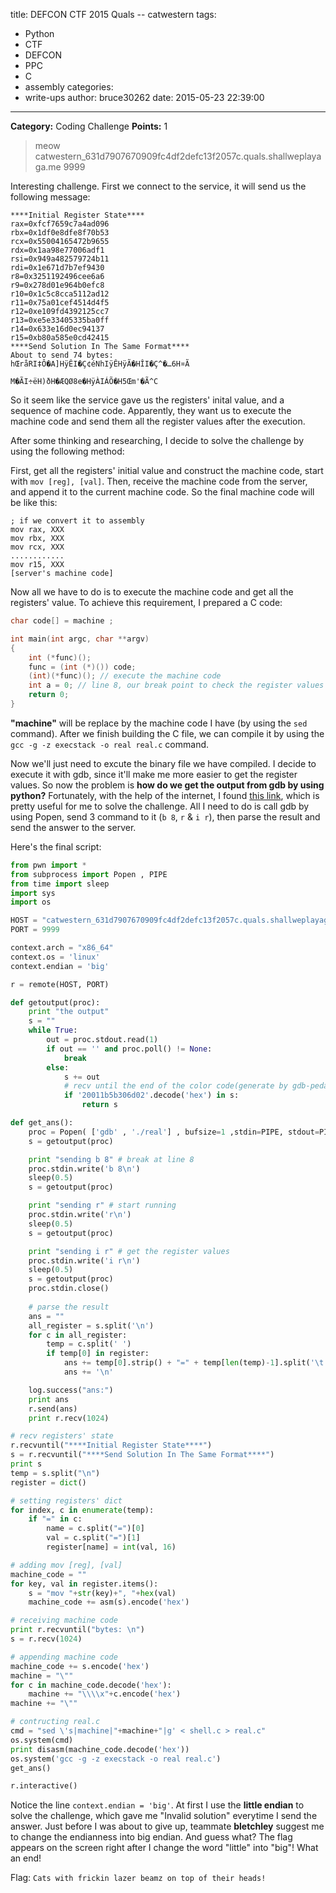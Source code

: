 title: DEFCON CTF 2015 Quals -- catwestern
tags:
  - Python
  - CTF
  - DEFCON
  - PPC
  - C
  - assembly
categories:
  - write-ups
author: bruce30262
date: 2015-05-23 22:39:00
---
**Category:** Coding Challenge
**Points:** 1
> meow
> catwestern_631d7907670909fc4df2defc13f2057c.quals.shallweplayaga.me 9999

<!-- more -->

Interesting challenge. First we connect to the service, it will send us the following message:

```
****Initial Register State****
rax=0xfcf7659c7a4ad096
rbx=0x1df0e8dfe8f70b53
rcx=0x55004165472b9655
rdx=0x1aa98e77006adf1
rsi=0x949a482579724b11
rdi=0x1e671d7b7ef9430
r8=0x3251192496cee6a6
r9=0x278d01e964b0efc8
r10=0x1c5c8cca5112ad12
r11=0x75a01cef4514d4f5
r12=0xe109fd4392125cc7
r13=0xe5e33405335ba0ff
r14=0x633e16d0ec94137
r15=0xb80a585e0cd42415
****Send Solution In The Same Format****
About to send 74 bytes: 
hŒråRI‡Ô�A]HÿÊI�Ç¢éNhIÿÊHÿÃ�HÎI�Ç^�…6H¤Ã
                                       M�ÃI÷ëH)ðH�ÆQØ8e�HÿÀIÁÕ�H5Œm'�Ã^C
```

So it seem like the service gave us the registers' inital value, and a sequence of machine code. Apparently, they want us to execute the machine code and send them all the register values after the execution.  

After some thinking and researching, I decide to solve the challenge by using the following method:  

First, get all the registers' initial value and construct the machine code, start with `mov [reg], [val]`. Then, receive the machine code from the server, and append it to the current machine code. So the final machine code will be like this: 

```
; if we convert it to assembly
mov rax, XXX
mov rbx, XXX
mov rcx, XXX
............
mov r15, XXX
[server's machine code]
```

Now all we have to do is to execute the machine code and get all the registers' value. To achieve this requirement, I prepared a C code:

```c shell.c
char code[] = machine ;

int main(int argc, char **argv)
{
    int (*func)();
    func = (int (*)()) code;
    (int)(*func)(); // execute the machine code
    int a = 0; // line 8, our break point to check the register values
    return 0;
}
```

**"machine"** will be replace by the machine code I have (by using the `sed` command). After we finish building the C file, we can compile it by using the `gcc -g -z execstack -o real real.c` command.  

Now we'll just need to excute the binary file we have compiled. I decide to execute it with gdb, since it'll make me more easier to get the register values. So now the problem is **how do we get the output from gdb by using python?** Fortunately, with the help of the internet, I found [this link](http://parsiya.net/blog/2014-05-25-pasting-shellcode-into-gdb-using-python/), which is pretty useful for me to solve the challenge. All I need to do is call gdb by using Popen, send 3 command to it (`b 8`, `r` & `i r`), then parse the result and send the answer to the server.

Here's the final script:
```python code.py
from pwn import *
from subprocess import Popen , PIPE
from time import sleep
import sys
import os

HOST = "catwestern_631d7907670909fc4df2defc13f2057c.quals.shallweplayaga.me"
PORT = 9999

context.arch = "x86_64"
context.os = 'linux'
context.endian = 'big'

r = remote(HOST, PORT)

def getoutput(proc):
    print "the output"
    s = ""
    while True:
        out = proc.stdout.read(1)
        if out == '' and proc.poll() != None:
            break
        else:
            s += out
            # recv until the end of the color code(generate by gdb-peda)
            if '20011b5b306d02'.decode('hex') in s:
                return s

def get_ans():
    proc = Popen( ['gdb' , './real'] , bufsize=1 ,stdin=PIPE, stdout=PIPE )
    s = getoutput(proc)

    print "sending b 8" # break at line 8
    proc.stdin.write('b 8\n')
    sleep(0.5)
    s = getoutput(proc)

    print "sending r" # start running
    proc.stdin.write('r\n')
    sleep(0.5)
    s = getoutput(proc)

    print "sending i r" # get the register values
    proc.stdin.write('i r\n')
    sleep(0.5)
    s = getoutput(proc)
    proc.stdin.close()
    
    # parse the result
    ans = ""
    all_register = s.split('\n')
    for c in all_register:
        temp = c.split(' ')
        if temp[0] in register:
            ans += temp[0].strip() + "=" + temp[len(temp)-1].split('\t')[0].strip()
            ans += '\n'

    log.success("ans:")
    print ans
    r.send(ans)
    print r.recv(1024)

# recv registers' state
r.recvuntil("****Initial Register State****")
s = r.recvuntil("****Send Solution In The Same Format****")
print s
temp = s.split("\n")
register = dict()

# setting registers' dict
for index, c in enumerate(temp):
    if "=" in c:
        name = c.split("=")[0]
        val = c.split("=")[1]
        register[name] = int(val, 16)

# adding mov [reg], [val]
machine_code = ""
for key, val in register.items():
    s = "mov "+str(key)+", "+hex(val)
    machine_code += asm(s).encode('hex')

# receiving machine code
print r.recvuntil("bytes: \n")
s = r.recv(1024)

# appending machine code
machine_code += s.encode('hex')
machine = "\""
for c in machine_code.decode('hex'):
    machine += "\\\\x"+c.encode('hex')
machine += "\""

# contructing real.c
cmd = "sed \'s|machine|"+machine+"|g' < shell.c > real.c"
os.system(cmd)
print disasm(machine_code.decode('hex'))
os.system('gcc -g -z execstack -o real real.c')
get_ans()

r.interactive()

```

Notice the line `context.endian = 'big'`. At first I use the **little endian** to solve the challenge, which gave me "Invalid solution" everytime I send the answer. Just before I was about to give up, teammate **bletchley** suggest me to change the endianness into big endian. And guess what? The flag appears on the screen right after I change the word "little" into "big"! What an end!

Flag: `Cats with frickin lazer beamz on top of their heads!`